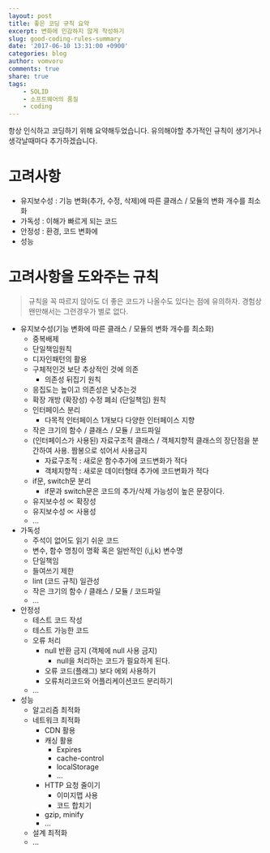 ```yaml
---
layout: post
title: 좋은 코딩 규칙 요약
excerpt: 변화에 민감하지 않게 작성하기
slug: good-coding-rules-summary
date: '2017-06-10 13:31:00 +0900'
categories: blog
author: vomvoru
comments: true
share: true
tags:
    - SOLID
    - 소프트웨어의 품질
    - coding
---
```


항상 인식하고 코딩하기 위해 요약해두었습니다. 유의해야할 추가적인 규칙이 생기거나 생각날때마다 추가하겠습니다.

# 고려사항
* 유지보수성 : 기능 변화(추가, 수정, 삭제)에 따른 클래스 / 모듈의 변화 개수를 최소화
* 가독성 : 이해가 빠르게 되는 코드
* 안정성 : 환경, 코드 변화에
* 성능

# 고려사항을 도와주는 규칙

> 규칙을 꼭 따르지 않아도 더 좋은 코드가 나올수도 있다는 점에 유의하자.
> 경험상 왠만해서는 그런경우가 별로 없다.

* 유지보수성(기능 변화에 따른 클래스 / 모듈의 변화 개수를 최소화)
    * 중복배제
    * 단일책임원칙
    * 디자인패턴의 활용
    * 구체적인것 보단 추상적인 것에 의존
        * 의존성 뒤집기 원칙
    * 응집도는 높이고 의존성은 낮추는것
    * 확장 개방 (확장성) 수정 폐쇠 (단일책임) 원칙
    * 인터페이스 분리
        * 다목적 인터페이스 1개보다 다양한 인터페이스 지향
    * 작은 크기의 함수 / 클래스 / 모듈 / 코드파일
    * (인터페이스가 사용된) 자료구조적 클래스 / 객체지향적 클래스의 장단점을 분간하여 사용. 짬봉으로 섞어서 사용금지
        * 자료구조적 : 새로운 함수추가에 코드변화가 적다
        * 객체지향적 : 새로운 데이터형태 추가에 코드변화가 적다
    * if문, switch문 분리
        * if문과 switch문은 코드의 추가/삭제 가능성이 높은 문장이다.
    * 유지보수성 ∝ 확장성
    * 유지보수성 ∝ 사용성
    * ...
* 가독성
    * 주석이 없어도 읽기 쉬운 코드
    * 변수, 함수 명칭이 명확 혹은 일반적인 (i,j,k) 변수명
    * 단일책임
    * 들여쓰기 제한
    * lint (코드 규칙) 일관성
    * 작은 크기의 함수 / 클래스 / 모듈 / 코드파일
    * ...
* 안정성
    * 테스트 코드 작성
    * 테스트 가능한 코드
    * 오류 처리
        * null 반환 금지 (객체에 null 사용 금지)
            * null을 처리하는 코드가 필요하게 된다.
        * 오류 코드(플래그) 보다 에외 사용하기
        * 오류처리코드와 어플리케이션코드 분리하기
    * ...
* 성능
    * 알고리즘 최적화
    * 네트워크 최적화
        * CDN 활용
        * 캐싱 활용
            * Expires
            * cache-control
            * localStorage
            * ...
        * HTTP 요청 줄이기
            * 이미지맵 사용
            * 코드 합치기
        * gzip, minify
        * ...
    * 설계 최적화
    * ...
